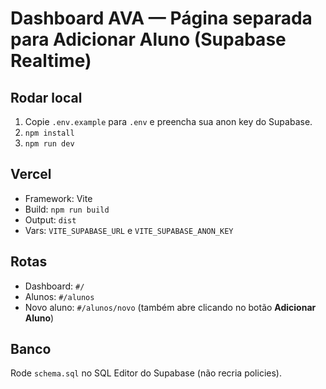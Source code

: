 # Dashboard AVA — Página separada para Adicionar Aluno (Supabase Realtime)

## Rodar local
1) Copie `.env.example` para `.env` e preencha sua anon key do Supabase.
2) `npm install`
3) `npm run dev`

## Vercel
- Framework: Vite
- Build: `npm run build`
- Output: `dist`
- Vars: `VITE_SUPABASE_URL` e `VITE_SUPABASE_ANON_KEY`

## Rotas
- Dashboard: `#/`
- Alunos: `#/alunos`
- Novo aluno: `#/alunos/novo` (também abre clicando no botão **Adicionar Aluno**)

## Banco
Rode `schema.sql` no SQL Editor do Supabase (não recria policies).
